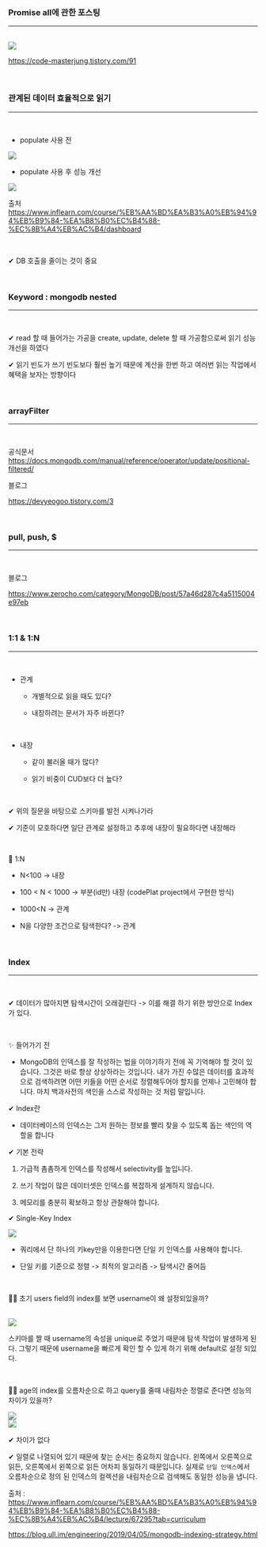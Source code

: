 ### Promise all에 관한 포스팅

---
<br>

<img src="https://user-images.githubusercontent.com/62149784/115832217-9ab62f00-a44d-11eb-8f5c-8c69479bca4c.png">

<br>

https://code-masterjung.tistory.com/91

<br>

### 관계된 데이터 효율적으로 읽기
---

<br>

-   populate 사용 전

<img src="https://user-images.githubusercontent.com/62149784/115879943-29926e00-a485-11eb-9fce-f332f976b640.jpg">

<br>

-   populate 사용 후 성능 개선

<img src="https://user-images.githubusercontent.com/62149784/115879933-27301400-a485-11eb-8cfd-5dfa83897989.jpg">

<br>

출처 https://www.inflearn.com/course/%EB%AA%BD%EA%B3%A0%EB%94%94%EB%B9%84-%EA%B8%B0%EC%B4%88-%EC%8B%A4%EB%AC%B4/dashboard

<br>


✔ DB 호출을 줄이는 것이 중요 

<br>

### Keyword : mongodb nested

---

<br>

✔ read 할 때 들어가는 가공을 create, update, delete 할 때  가공함으로써 읽기 성능 개선을 하였다

✔ 읽기 빈도가 쓰기 빈도보다 훨씬 높기 때문에 계산을 한번 하고 여러번 읽는 작업에서 혜택을 보자는 방향이다

<br>


### arrayFilter
---

<br>

공식문서 
https://docs.mongodb.com/manual/reference/operator/update/positional-filtered/

블로그

https://devyeogoo.tistory.com/3

<br>

### pull, push, $
---

<br>

블로그

https://www.zerocho.com/category/MongoDB/post/57a46d287c4a5115004e97eb

<br>

### 1:1 & 1:N
---

<br>

-   관계

    - 개별적으로 읽을 때도 있다?

    -   내장하려는 문서가 자주 바뀐다?

<br>

- 내장  

    -   같이 불러올 때가 많다?

    -   읽기 비중이 CUD보다 더 높다?

<br>

✔ 위의 질문을 바탕으로 스키마를 발전 시켜나가라

✔ 기준이 모호하다면 일단 관계로 설정하고 추후에 내장이 필요하다면 내장해라

<br>

📌 1:N

-   N<100 -> 내장

-   100 < N < 1000 -> 부분(id만) 내장 (codePlat project에서 구현한 방식)

- 1000<N    -> 관계

-   N을 다양한 조건으로 탐색한다? -> 관계

<br>

### Index 
---
<br>

✔ 데이터가 많아지면 탐색시간이 오래걸린다
-> 이를 해결 하기 위한 방안으로 Index가 있다.
<br>



<br>

✨ 들어가기 전

-   MongoDB의 인덱스를 잘 작성하는 법을 이야기하기 전에 꼭 기억해야 할 것이 있습니다. 그것은 바로 항상 상상하라는 것입니다. 내가 가진 수많은 데이터를 효과적으로 검색하려면 어떤 키들을 어떤 순서로 정렬해두어야 할지를 언제나 고민해야 합니다. 마치 백과사전의 색인을 스스로 작성하는 것 처럼 말입니다.

✔ Index란

-   데이터베이스의 인덱스는 그저 원하는 정보를 빨리 찾을 수 있도록 돕는 색인의 역할을 합니다

✔ 기본 전략

1.  가급적 촘촘하게 인덱스를 작성해서 selectivity를 높입니다.

2.  쓰기 작업이 많은 데이터셋은 인덱스를 복잡하게 설계하지 않습니다.

3.  메모리를 충분히 확보하고 항상 관찰해야 합니다.

✔ Single-Key Index

<img src="https://user-images.githubusercontent.com/62149784/117264657-664f6380-ae8e-11eb-85f7-b5c7290b414f.jpg">

<br>

- 쿼리에서 단 하나의 키key만을 이용한다면 단일 키 인덱스를 사용해야 합니다.

-   단일 키를 기준으로 정렬 -> 최적의 알고리즘 -> 탐색시간 줄어듬

<br>

🤷‍♀️ 초기 users field의 index를 보면 username이 왜 설정되있을까?

<br>

<img src="https://user-images.githubusercontent.com/62149784/117269683-787fd080-ae93-11eb-8100-2df6f78c820f.jpg">

스키마를 짤 때 username의 속성을 unique로 주었기 때문에 탐색 작업이 발생하게 된다. 그렇기 때문에 username을 빠르게 확인 할 수 있게 하기 위해 default로 설정 되있다.   

<br>

🙋‍♀️ age의 index를 오름차순으로 하고 query를 줄때 내림차순 정렬로 준다면 성능의 차이가 있을까?

<img src="https://user-images.githubusercontent.com/62149784/117272434-25f3e380-ae96-11eb-9737-c510f663740e.jpg">

<br>

<img src="https://user-images.githubusercontent.com/62149784/117272488-31dfa580-ae96-11eb-82d6-d795000387d6.jpg">

<br>

✔ 차이가 없다

✔  일렬로 나열되어 있기 때문에 찾는 순서는 중요하지 않습니다. 왼쪽에서 오른쪽으로 읽든, 오른쪽에서 왼쪽으로 읽든 어차피 동일하기 때문입니다. 실제로 `단일 인덱스`에서 오름차순으로 정의 된 인덱스의 컬렉션을 내림차순으로 검색해도 동일한 성능을 냅니다.



출처 : https://www.inflearn.com/course/%EB%AA%BD%EA%B3%A0%EB%94%94%EB%B9%84-%EA%B8%B0%EC%B4%88-%EC%8B%A4%EB%AC%B4/lecture/67295?tab=curriculum

https://blog.ull.im/engineering/2019/04/05/mongodb-indexing-strategy.html



